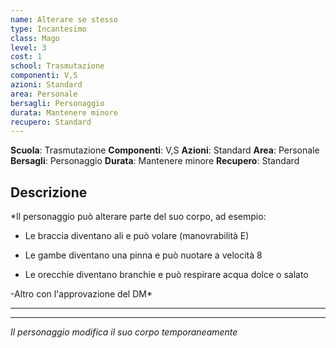 ```yaml
---
name: Alterare se stesso
type: Incantesimo
class: Mago
level: 3
cost: 1
school: Trasmutazione
componenti: V,S
azioni: Standard
area: Personale
bersagli: Personaggio
durata: Mantenere minore
recupero: Standard
---
```

**Scuola**: Trasmutazione
**Componenti**: V,S
**Azioni**: Standard
**Area**: Personale
**Bersagli**: Personaggio
**Durata**: Mantenere minore
**Recupero**: Standard

**Descrizione**
-

*Il personaggio può alterare parte del suo corpo, ad esempio:

- Le braccia diventano ali e può volare (manovrabilità E)

- Le gambe diventano una pinna e può nuotare a velocità 8

- Le orecchie diventano branchie e può respirare acqua dolce o salato

-Altro con l'approvazione del DM*

---

---

*Il personaggio modifica il suo corpo temporaneamente*